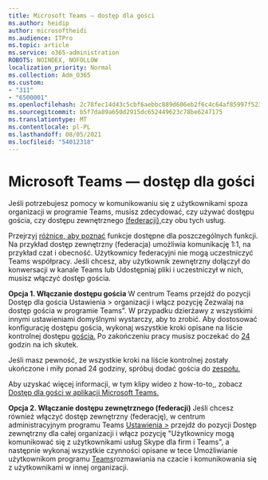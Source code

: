 ```yaml
---
title: Microsoft Teams — dostęp dla gości
ms.author: heidip
author: microsoftheidi
ms.audience: ITPro
ms.topic: article
ms.service: o365-administration
ROBOTS: NOINDEX, NOFOLLOW
localization_priority: Normal
ms.collection: Adm_O365
ms.custom:
- "311"
- "6500001"
ms.openlocfilehash: 2c78fec14d43c5cbf6aebbc889d606eb2f6c4c64af85997f523d06872c911a0a
ms.sourcegitcommit: b5f7da89a650d2915dc652449623c78be6247175
ms.translationtype: MT
ms.contentlocale: pl-PL
ms.lasthandoff: 08/05/2021
ms.locfileid: "54012318"
---
```

# <a name="microsoft-teams---guest-access"></a>Microsoft Teams — dostęp dla gości

Jeśli potrzebujesz pomocy w komunikowaniu się z użytkownikami spoza organizacji w programie Teams, musisz zdecydować, czy używać dostępu gościa, czy dostępu zewnętrznego [(federacji),](https://docs.microsoft.com/microsoftteams/manage-external-access#external-access-vs-guest-access)czy obu tych usług.

Przejrzyj [różnice, aby poznać](https://docs.microsoft.com/microsoftteams/manage-external-access#external-access-vs-guest-access) funkcje dostępne dla poszczególnych funkcji.  Na przykład dostęp zewnętrzny (federacja) umożliwia komunikację 1:1, na przykład czat i obecność.  Użytkownicy federacyjni nie mogą uczestniczyć Teams współpracy.  Jeśli chcesz, aby użytkownik zewnętrzny dołączył do konwersacji w kanale Teams lub Udostępniaj pliki i uczestniczył w nich, musisz włączyć dostęp gościa.

**Opcja 1. Włączanie dostępu gościa** W centrum Teams przejdź do pozycji [](https://admin.teams.microsoft.com/company-wide-settings/guest-configuration) Dostęp dla gościa Ustawienia > organizacji i włącz pozycję Zezwalaj na dostęp gościa w programie Teams".  W przypadku dzierżawy z wszystkimi innymi ustawieniami domyślnymi wystarczy, aby to zrobić.  Aby dostosować konfigurację dostępu gościa, wykonaj wszystkie kroki opisane na liście kontrolnej dostępu [gościa.](https://docs.microsoft.com/microsoftteams/guest-access-checklist) Po zakończeniu pracy musisz poczekać do [24](https://docs.microsoft.com/microsoftteams/manage-guests#guest-access-latencies) godzin na ich skutek.

Jeśli masz pewność, że wszystkie kroki na liście kontrolnej zostały ukończone i miły ponad 24 godziny, spróbuj dodać gościa do [zespołu.](https://support.office.com/article/add-guests-to-a-team-in-teams-fccb4fa6-f864-4508-bdde-256e7384a14f#ID0EAABAAA=Desktop)

Aby uzyskać więcej informacji, w tym klipy wideo z how-to-to,, zobacz [Dostęp dla gości w aplikacji Microsoft Teams.](https://docs.microsoft.com/microsoftteams/guest-access)

**Opcja 2. Włączanie dostępu zewnętrznego (federacji)** Jeśli chcesz również włączyć dostęp zewnętrzny (federację), w centrum administracyjnym programu Teams [Ustawienia >](https://admin.teams.microsoft.com/company-wide-settings/external-communications) przejdź do pozycji Dostęp zewnętrzny dla całej organizacji i włącz pozycję "Użytkownicy mogą komunikować się z użytkownikami usług Skype dla firm i Teams", a następnie wykonaj wszystkie czynności opisane w tece Umożliwianie użytkownikom programu [Teams](https://docs.microsoft.com/microsoftteams/manage-external-access#let-your-teams-users-chat-and-communicate-with-users-in-another-organization)rozmawiania na czacie i komunikowania się z użytkownikami w innej organizacji.
